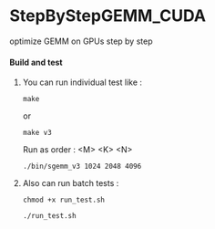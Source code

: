 # StepByStepGEMM_CUDA

optimize GEMM on GPUs step by step

#### Build and test

1. You can run individual test like :
    ```shell
    make
    ```
    or
    ```shell
    make v3
    ```  
    Run as order : \<M> \<K> \<N>
    ```shell
    ./bin/sgemm_v3 1024 2048 4096
    ```

2. Also can run batch tests :

    ```shell
    chmod +x run_test.sh
    ```

    ```shell
    ./run_test.sh
    ```